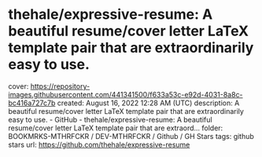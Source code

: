 # thehale/expressive-resume: A beautiful resume/cover letter LaTeX template pair that are extraordinarily easy to use.

cover: https://repository-images.githubusercontent.com/441341500/f633a53c-e92d-4031-8a8c-bc416a727c7b
created: August 16, 2022 12:28 AM (UTC)
description: A beautiful resume/cover letter LaTeX template pair that are extraordinarily easy to use. - GitHub - thehale/expressive-resume: A beautiful resume/cover letter LaTeX template pair that are extraord...
folder: BOOKMRKS-MTHRFCKR / DEV-MTHRFCKR / Github / GH Stars
tags: github stars
url: https://github.com/thehale/expressive-resume